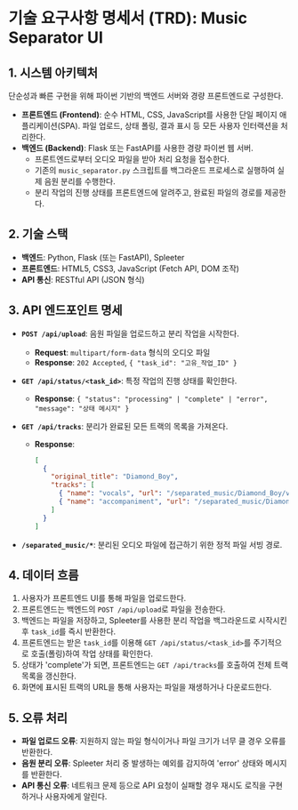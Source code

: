 # 기술 요구사항 명세서 (TRD): Music Separator UI

## 1. 시스템 아키텍처

단순성과 빠른 구현을 위해 파이썬 기반의 백엔드 서버와 경량 프론트엔드로 구성한다.

*   **프론트엔드 (Frontend)**: 순수 HTML, CSS, JavaScript를 사용한 단일 페이지 애플리케이션(SPA). 파일 업로드, 상태 폴링, 결과 표시 등 모든 사용자 인터랙션을 처리한다.
*   **백엔드 (Backend)**: Flask 또는 FastAPI를 사용한 경량 파이썬 웹 서버.
    *   프론트엔드로부터 오디오 파일을 받아 처리 요청을 접수한다.
    *   기존의 `music_separator.py` 스크립트를 백그라운드 프로세스로 실행하여 실제 음원 분리를 수행한다.
    *   분리 작업의 진행 상태를 프론트엔드에 알려주고, 완료된 파일의 경로를 제공한다.

## 2. 기술 스택

*   **백엔드**: Python, Flask (또는 FastAPI), Spleeter
*   **프론트엔드**: HTML5, CSS3, JavaScript (Fetch API, DOM 조작)
*   **API 통신**: RESTful API (JSON 형식)

## 3. API 엔드포인트 명세

*   **`POST /api/upload`**: 음원 파일을 업로드하고 분리 작업을 시작한다.
    *   **Request**: `multipart/form-data` 형식의 오디오 파일
    *   **Response**: `202 Accepted`, `{ "task_id": "고유_작업_ID" }`

*   **`GET /api/status/<task_id>`**: 특정 작업의 진행 상태를 확인한다.
    *   **Response**: `{ "status": "processing" | "complete" | "error", "message": "상태 메시지" }`

*   **`GET /api/tracks`**: 분리가 완료된 모든 트랙의 목록을 가져온다.
    *   **Response**:
        ```json
        [
          {
            "original_title": "Diamond_Boy",
            "tracks": [
              { "name": "vocals", "url": "/separated_music/Diamond_Boy/vocals.wav" },
              { "name": "accompaniment", "url": "/separated_music/Diamond_Boy/accompaniment.wav" }
            ]
          }
        ]
        ```

*   **`/separated_music/*`**: 분리된 오디오 파일에 접근하기 위한 정적 파일 서빙 경로.

## 4. 데이터 흐름

1.  사용자가 프론트엔드 UI를 통해 파일을 업로드한다.
2.  프론트엔드는 백엔드의 `POST /api/upload`로 파일을 전송한다.
3.  백엔드는 파일을 저장하고, Spleeter를 사용한 분리 작업을 백그라운드로 시작시킨 후 `task_id`를 즉시 반환한다.
4.  프론트엔드는 받은 `task_id`를 이용해 `GET /api/status/<task_id>`를 주기적으로 호출(폴링)하여 작업 상태를 확인한다.
5.  상태가 'complete'가 되면, 프론트엔드는 `GET /api/tracks`를 호출하여 전체 트랙 목록을 갱신한다.
6.  화면에 표시된 트랙의 URL을 통해 사용자는 파일을 재생하거나 다운로드한다.

## 5. 오류 처리

*   **파일 업로드 오류**: 지원하지 않는 파일 형식이거나 파일 크기가 너무 클 경우 오류를 반환한다.
*   **음원 분리 오류**: Spleeter 처리 중 발생하는 예외를 감지하여 'error' 상태와 메시지를 반환한다.
*   **API 통신 오류**: 네트워크 문제 등으로 API 요청이 실패할 경우 재시도 로직을 구현하거나 사용자에게 알린다.

